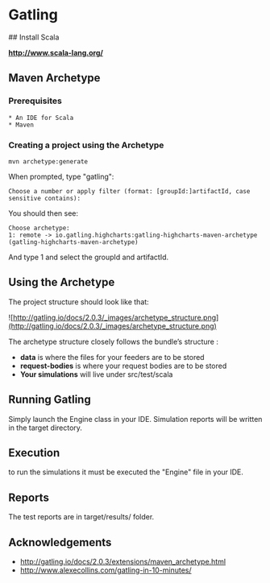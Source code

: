 # Gatling

## Install Scala

**http://www.scala-lang.org/**

## Maven Archetype

### Prerequisites

    * An IDE for Scala
    * Maven

### Creating a project using the Archetype

```
mvn archetype:generate
```

When prompted, type "gatling":

```
Choose a number or apply filter (format: [groupId:]artifactId, case sensitive contains):
```

You should then see:

```
Choose archetype:
1: remote -> io.gatling.highcharts:gatling-highcharts-maven-archetype (gatling-highcharts-maven-archetype)
```

And type 1 and select the groupId and artifactId.


## Using the Archetype

The project structure should look like that:

![http://gatling.io/docs/2.0.3/_images/archetype_structure.png](http://gatling.io/docs/2.0.3/_images/archetype_structure.png)



The archetype structure closely follows the bundle’s structure :

* **data** is where the files for your feeders are to be stored
* **request-bodies** is where your request bodies are to be stored
* **Your simulations** will live under src/test/scala

## Running Gatling

Simply launch the Engine class in your IDE. Simulation reports will be written in the target directory.

## Execution

to run the simulations it must be executed the "Engine" file in your IDE.

## Reports

The test reports are in target/results/ folder.


## Acknowledgements

* http://gatling.io/docs/2.0.3/extensions/maven_archetype.html
* http://www.alexecollins.com/gatling-in-10-minutes/
